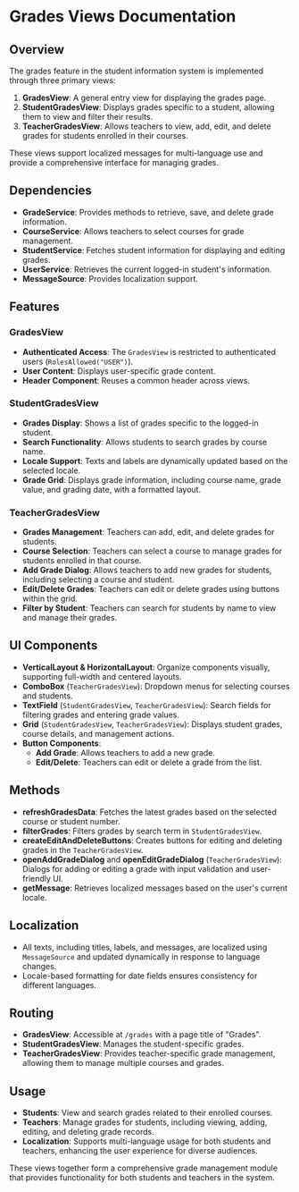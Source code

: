 # Grades Views Documentation

## Overview

The grades feature in the student information system is implemented through three primary views:

1. **GradesView**: A general entry view for displaying the grades page.
2. **StudentGradesView**: Displays grades specific to a student, allowing them to view and filter their results.
3. **TeacherGradesView**: Allows teachers to view, add, edit, and delete grades for students enrolled in their courses.

These views support localized messages for multi-language use and provide a comprehensive interface for managing grades.

## Dependencies

- **GradeService**: Provides methods to retrieve, save, and delete grade information.
- **CourseService**: Allows teachers to select courses for grade management.
- **StudentService**: Fetches student information for displaying and editing grades.
- **UserService**: Retrieves the current logged-in student's information.
- **MessageSource**: Provides localization support.

## Features

### GradesView

- **Authenticated Access**: The `GradesView` is restricted to authenticated users (`RolesAllowed("USER")`).
- **User Content**: Displays user-specific grade content.
- **Header Component**: Reuses a common header across views.

### StudentGradesView

- **Grades Display**: Shows a list of grades specific to the logged-in student.
- **Search Functionality**: Allows students to search grades by course name.
- **Locale Support**: Texts and labels are dynamically updated based on the selected locale.
- **Grade Grid**: Displays grade information, including course name, grade value, and grading date, with a formatted layout.

### TeacherGradesView

- **Grades Management**: Teachers can add, edit, and delete grades for students.
- **Course Selection**: Teachers can select a course to manage grades for students enrolled in that course.
- **Add Grade Dialog**: Allows teachers to add new grades for students, including selecting a course and student.
- **Edit/Delete Grades**: Teachers can edit or delete grades using buttons within the grid.
- **Filter by Student**: Teachers can search for students by name to view and manage their grades.

## UI Components

- **VerticalLayout & HorizontalLayout**: Organize components visually, supporting full-width and centered layouts.
- **ComboBox** (`TeacherGradesView`): Dropdown menus for selecting courses and students.
- **TextField** (`StudentGradesView`, `TeacherGradesView`): Search fields for filtering grades and entering grade values.
- **Grid** (`StudentGradesView`, `TeacherGradesView`): Displays student grades, course details, and management actions.
- **Button Components**:
    - **Add Grade**: Allows teachers to add a new grade.
    - **Edit/Delete**: Teachers can edit or delete a grade from the list.

## Methods

- **refreshGradesData**: Fetches the latest grades based on the selected course or student number.
- **filterGrades**: Filters grades by search term in `StudentGradesView`.
- **createEditAndDeleteButtons**: Creates buttons for editing and deleting grades in the `TeacherGradesView`.
- **openAddGradeDialog** and **openEditGradeDialog** (`TeacherGradesView`): Dialogs for adding or editing a grade with input validation and user-friendly UI.
- **getMessage**: Retrieves localized messages based on the user's current locale.

## Localization

- All texts, including titles, labels, and messages, are localized using `MessageSource` and updated dynamically in response to language changes.
- Locale-based formatting for date fields ensures consistency for different languages.

## Routing

- **GradesView**: Accessible at `/grades` with a page title of "Grades".
- **StudentGradesView**: Manages the student-specific grades.
- **TeacherGradesView**: Provides teacher-specific grade management, allowing them to manage multiple courses and grades.

## Usage

- **Students**: View and search grades related to their enrolled courses.
- **Teachers**: Manage grades for students, including viewing, adding, editing, and deleting grade records.
- **Localization**: Supports multi-language usage for both students and teachers, enhancing the user experience for diverse audiences.

These views together form a comprehensive grade management module that provides functionality for both students and teachers in the system.
